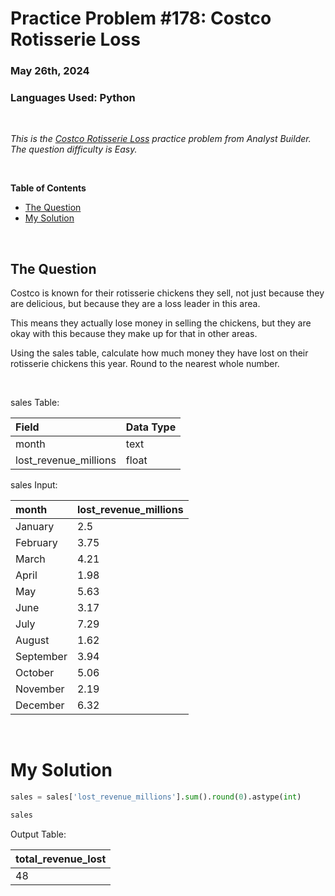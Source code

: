 # **Practice Problem #178: Costco Rotisserie Loss**
### May 26th, 2024
### Languages Used: Python

<br>

*This is the [Costco Rotisserie Loss](https://www.analystbuilder.com/questions/costco-rotisserie-loss-kkCDh) practice problem from Analyst Builder. The question difficulty is Easy.*

<br>

**Table of Contents**

-   [The Question](#the-question)
-   [My Solution](#my-solution)
  
<br>

## The Question

Costco is known for their rotisserie chickens they sell, not just because they are delicious, but because they are a loss leader in this area.

This means they actually lose money in selling the chickens, but they are okay with this because they make up for that in other areas.

Using the sales table, calculate how much money they have lost on their rotisserie chickens this year. Round to the nearest whole number.

<br>

sales Table:

| Field                 | Data Type |
| :-------------------- | :-------- |
| month                 | text      |
| lost_revenue_millions | float     |

sales Input:

| month     | lost_revenue_millions |
| :-------- | :-------------------- |
| January   | 2.5                   |
| February  | 3.75                  |
| March     | 4.21                  |
| April     | 1.98                  |
| May       | 5.63                  |
| June      | 3.17                  |
| July      | 7.29                  |
| August    | 1.62                  |
| September | 3.94                  |
| October   | 5.06                  |
| November  | 2.19                  |
| December  | 6.32                  |

<br>

# My Solution

``` Python
sales = sales['lost_revenue_millions'].sum().round(0).astype(int)

sales
```

Output Table:

| total_revenue_lost |
| :----------------- |
| 48                 |
